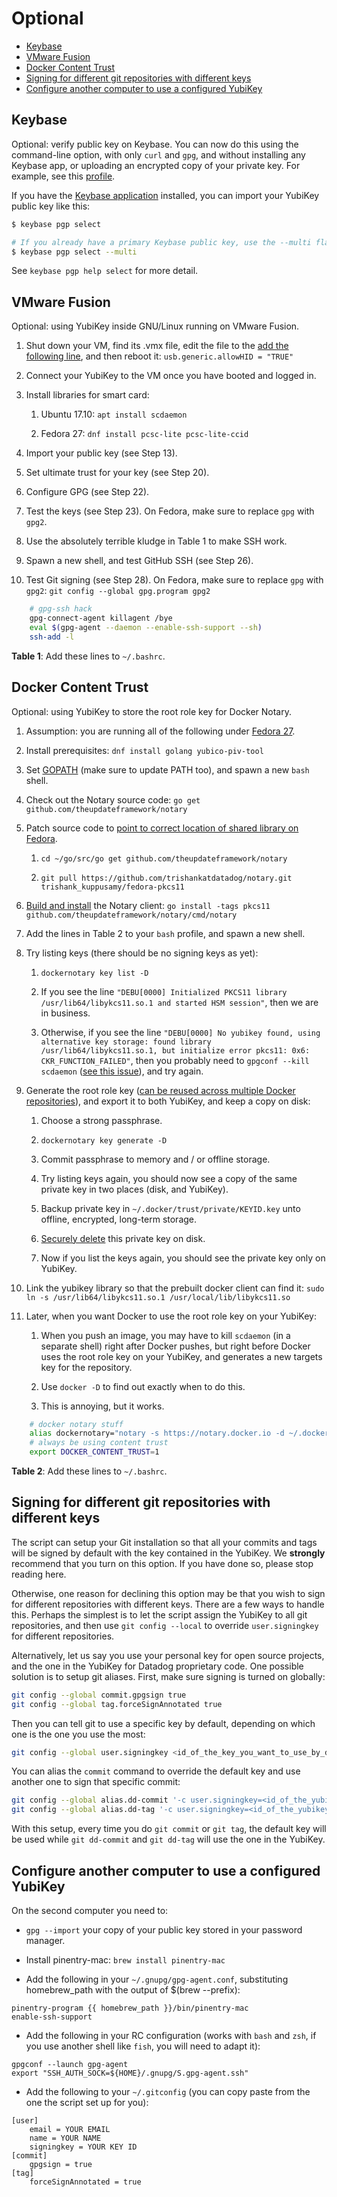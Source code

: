 # Optional

- [Keybase](#keybase)
- [VMware Fusion](#vmware-fusion)
- [Docker Content Trust](#docker-content-trust)
- [Signing for different git repositories with different keys](#signing-for-different-git-repositories-with-different-keys)
- [Configure another computer to use a configured YubiKey](#configure-another-computer-to-use-a-configured-yubikey)

## Keybase

Optional: verify public key on Keybase.  You can now do this using the
command-line option, with only `curl` and `gpg`, and without installing any
Keybase app, or uploading an encrypted copy of your private key. For example,
see this [profile](https://keybase.io/trishankdatadog).

If you have the [Keybase application](https://keybase.io/docs/the_app/install_macos)
installed, you can import your YubiKey public key like this:

```bash
$ keybase pgp select

# If you already have a primary Keybase public key, use the --multi flag to import another
$ keybase pgp select --multi
```

See `keybase pgp help select` for more detail.

## VMware Fusion

Optional: using YubiKey inside GNU/Linux running on VMware Fusion.

1. Shut down your VM, find its .vmx file, edit the file to the [add the
   following
   line](https://www.symantec.com/connect/blogs/enabling-hid-devices-such-usb-keyboards-barcode-scanners-vmware),
   and then reboot it: `usb.generic.allowHID = "TRUE"`

2. Connect your YubiKey to the VM once you have booted and logged in.

3. Install libraries for smart card:

    1. Ubuntu 17.10: `apt install scdaemon`

    2. Fedora 27: `dnf install pcsc-lite pcsc-lite-ccid`

4. Import your public key (see Step 13).

5. Set ultimate trust for your key (see Step 20).

6. Configure GPG (see Step 22).

7. Test the keys (see Step 23). On Fedora, make sure to replace `gpg` with
   `gpg2`.

8. Use the absolutely terrible kludge in Table 1 to make SSH work.

9. Spawn a new shell, and test GitHub SSH (see Step 26).

10. Test Git signing (see Step 28). On Fedora, make sure to replace `gpg` with
    `gpg2`: `git config --global gpg.program gpg2`

```sh
    # gpg-ssh hack
    gpg-connect-agent killagent /bye
    eval $(gpg-agent --daemon --enable-ssh-support --sh)
    ssh-add -l
```

**Table 1**: Add these lines to `~/.bashrc`.

## Docker Content Trust

Optional: using YubiKey to store the root role key for Docker Notary.

1. Assumption: you are running all of the following under [Fedora
   27](#vmware-fusion).

2. Install prerequisites: `dnf install golang yubico-piv-tool`

3. Set [GOPATH](https://golang.org/doc/code.html#GOPATH) (make sure to update
   PATH too), and spawn a new `bash` shell.

4. Check out the Notary source code: `go get
   github.com/theupdateframework/notary`

5. Patch source code to [point to correct location of shared library on
   Fedora](https://github.com/theupdateframework/notary/pull/1286).

    1. `cd ~/go/src/go get github.com/theupdateframework/notary`

    2. `git pull https://github.com/trishankatdatadog/notary.git trishank_kuppusamy/fedora-pkcs11`

6. [Build and install](https://github.com/theupdateframework/notary/pull/1285)
   the Notary client: `go install -tags pkcs11
   github.com/theupdateframework/notary/cmd/notary`

7. Add the lines in Table 2 to your `bash` profile, and spawn a new shell.

8. Try listing keys (there should be no signing keys as yet):

    1. `dockernotary key list -D`

    2. If you see the line `"DEBU[0000] Initialized PKCS11 library
       /usr/lib64/libykcs11.so.1 and started HSM session"`, then we are in
       business.

    3. Otherwise, if you see the line `"DEBU[0000] No yubikey found, using
       alternative key storage: found library /usr/lib64/libykcs11.so.1, but
       initialize error pkcs11: 0x6: CKR_FUNCTION_FAILED"`, then you probably
       need to `gpgconf --kill scdaemon` ([see this
           issue](https://github.com/theupdateframework/notary/issues/1006)),
       and try again.

9. Generate the root role key ([can be reused across multiple Docker
   repositories](https://github.com/theupdateframework/notary/blame/a41821feaf59a28c1d8f78799300d26f8bdf8b0d/docs/best_practices.md#L91-L95)),
and export it to both YubiKey, and keep a copy on disk:

    1. Choose a strong passphrase.

    2. `dockernotary key generate -D`

    3. Commit passphrase to memory and / or offline storage.

    4. Try listing keys again, you should now see a copy of the same private
       key in two places (disk, and YubiKey).

    5. Backup private key in `~/.docker/trust/private/KEYID.key` unto offline,
       encrypted, long-term storage.

    6. [Securely
       delete](https://www.gnu.org/software/coreutils/manual/html_node/shred-invocation.html)
       this private key on disk.

    7. Now if you list the keys again, you should see the private key only on
       YubiKey.

10. Link the yubikey library so that the prebuilt docker client can find it:
    `sudo ln -s /usr/lib64/libykcs11.so.1 /usr/local/lib/libykcs11.so`

11. Later, when you want Docker to use the root role key on your YubiKey:

    1. When you push an image, you may have to kill `scdaemon` (in a separate
       shell) right after Docker pushes, but right before Docker uses the root
    role key on your YubiKey, and generates a new targets key for the
    repository.

    2. Use `docker -D` to find out exactly when to do this.

    3. This is annoying, but it works.

```sh
    # docker notary stuff
    alias dockernotary="notary -s https://notary.docker.io -d ~/.docker/trust"
    # always be using content trust
    export DOCKER_CONTENT_TRUST=1
```

**Table 2**: Add these lines to `~/.bashrc`.

## Signing for different git repositories with different keys

The script can setup your Git installation so that all your commits and tags
will be signed by default with the key contained in the YubiKey. We
**strongly** recommend that you turn on this option. If you have done so,
please stop reading here.

Otherwise, one reason for declining this option may be that you wish to sign
for different repositories with different keys. There are a few ways to handle
this. Perhaps the simplest is to let the script assign the YubiKey to all git
repositories, and then use `git config --local` to override `user.signingkey`
for different repositories.

Alternatively, let us say you use your personal key for open source projects,
and the one in the YubiKey for Datadog proprietary code. One possible
solution is to setup git aliases. First, make sure signing is turned on
globally:

```sh
git config --global commit.gpgsign true
git config --global tag.forceSignAnnotated true
```

Then you can tell git to use a specific key by default, depending on which one
is the one you use the most:

```sh
git config --global user.signingkey <id_of_the_key_you_want_to_use_by_default>
```

You can alias the `commit` command to override the default key and use another
one to sign that specific commit:

```sh
git config --global alias.dd-commit '-c user.signingkey=<id_of_the_yubikey_key> commit'
git config --global alias.dd-tag '-c user.signingkey=<id_of_the_yubikey_key> tag'
```

With this setup, every time you do `git commit` or `git tag`, the default key
will be used while `git dd-commit` and `git dd-tag` will use the one in the
YubiKey.

## Configure another computer to use a configured YubiKey

On the second computer you need to:

* `gpg --import` your copy of your public key stored in your password manager.

* Install pinentry-mac: `brew install pinentry-mac`

* Add the following in your `~/.gnupg/gpg-agent.conf`, substituting homebrew_path with the output of $(brew --prefix):

```
pinentry-program {{ homebrew_path }}/bin/pinentry-mac
enable-ssh-support
```

* Add the following in your RC configuration (works with `bash` and `zsh`, if you use another shell like `fish`, you will need to adapt it):

```
gpgconf --launch gpg-agent
export "SSH_AUTH_SOCK=${HOME}/.gnupg/S.gpg-agent.ssh"
```

* Add the following to your `~/.gitconfig` (you can copy paste from the one the script set up for you):
```
[user]
	email = YOUR EMAIL
	name = YOUR NAME
	signingkey = YOUR KEY ID
[commit]
	gpgsign = true
[tag]
	forceSignAnnotated = true
```
